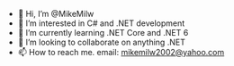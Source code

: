 - 👋 Hi, I’m @MikeMilw
- 👀 I’m interested in C# and .NET development
- 🌱 I’m currently learning .NET Core and .NET 6
- 💞️ I’m looking to collaborate on anything .NET
- 📫 How to reach me.  email: mikemilw2002@yahoo.com 

<!---
MikeMilw/MikeMilw is a ✨ special ✨ repository because its `README.md` (this file) appears on your GitHub profile.
You can click the Preview link to take a look at your changes.
--->
